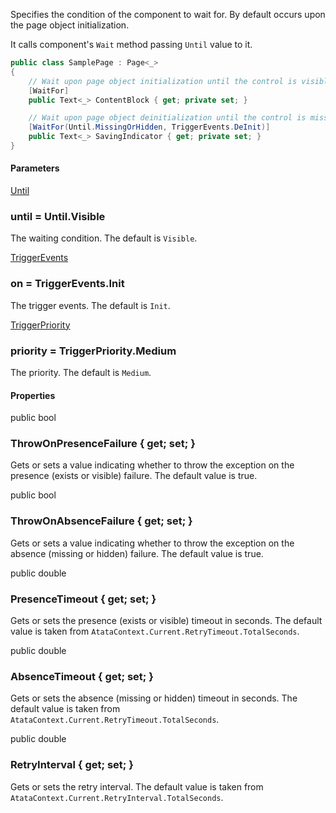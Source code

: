 Specifies the condition of the component to wait for.
By default occurs upon the page object initialization.

It calls component's `Wait` method passing `Until` value to it.

```cs
public class SamplePage : Page<_>
{
    // Wait upon page object initialization until the control is visible.
    [WaitFor]
    public Text<_> ContentBlock { get; private set; }

    // Wait upon page object deinitialization until the control is missing or hidden.
    [WaitFor(Until.MissingOrHidden, TriggerEvents.DeInit)]
    public Text<_> SavingIndicator { get; private set; }
}
```

#### Parameters

<div class="member">
    <span class="head"><a href="#until" class="type">Until</a></span>
    <h3><span class="body">until</span><span class="tail"> = <span class="type">Until</span>.Visible</span></h3>
</div>

The waiting condition. The default is `Visible`.

<div class="member">
    <span class="head"><a href="#triggerevents" class="type">TriggerEvents</a></span>
    <h3><span class="body">on</span><span class="tail"> = <span class="type">TriggerEvents</span>.Init</span></h3>
</div>

The trigger events. The default is `Init`.

<div class="member">
    <span class="head"><a href="#triggerpriority" class="type">TriggerPriority</a></span>
    <h3><span class="body">priority</span><span class="tail"> = <span class="type">TriggerPriority</span>.Medium</span></h3>
</div>

The priority. The default is `Medium`.

#### Properties

<div class="member">
    <span class="head"><span class="keyword">public</span> <span class="keyword">bool</span></span>
    <h3><span class="body">ThrowOnPresenceFailure</span><span class="tail"> { <span class="keyword">get</span>; <span class="keyword">set</span>; }</span></h3>
</div>

Gets or sets a value indicating whether to throw the exception on the presence (exists or visible) failure. The default value is true.

<div class="member">
    <span class="head"><span class="keyword">public</span> <span class="keyword">bool</span></span>
    <h3><span class="body">ThrowOnAbsenceFailure</span><span class="tail"> { <span class="keyword">get</span>; <span class="keyword">set</span>; }</span></h3>
</div>

Gets or sets a value indicating whether to throw the exception on the absence (missing or hidden) failure. The default value is true.

<div class="member">
    <span class="head"><span class="keyword">public</span> <span class="keyword">double</span></span>
    <h3><span class="body">PresenceTimeout</span><span class="tail"> { <span class="keyword">get</span>; <span class="keyword">set</span>; }</span></h3>
</div>

Gets or sets the presence (exists or visible) timeout in seconds. The default value is taken from `AtataContext.Current.RetryTimeout.TotalSeconds`.

<div class="member">
    <span class="head"><span class="keyword">public</span> <span class="keyword">double</span></span>
    <h3><span class="body">AbsenceTimeout</span><span class="tail"> { <span class="keyword">get</span>; <span class="keyword">set</span>; }</span></h3>
</div>

Gets or sets the absence (missing or hidden) timeout in seconds. The default value is taken from `AtataContext.Current.RetryTimeout.TotalSeconds`.

<div class="member">
    <span class="head"><span class="keyword">public</span> <span class="keyword">double</span></span>
    <h3><span class="body">RetryInterval</span><span class="tail"> { <span class="keyword">get</span>; <span class="keyword">set</span>; }</span></h3>
</div>

Gets or sets the retry interval. The default value is taken from `AtataContext.Current.RetryInterval.TotalSeconds`.